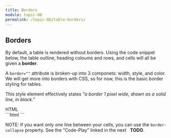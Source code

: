 ```yaml
---
title: Borders
module: topic-06
permalink: /topic-06/table-borders/
---
```


<div class="divider-heading"></div>

## Borders

By default, a table is rendered without borders. Using the code snippet below, the table outline, heading coloums and rows, and cells will all be given a **border**.

A `border=""` attribute is broken-up into 3 componets: width, style, and color. We will get more into borders with CSS, so for now, this is the basic border styling for tables.

This style element effectively states _"a border 1 pixel wide, drawn as a solid line, in black."_

<div class="code-heading">
  <span class="html">HTML</span>
</div>
```html
<style>
    table, th, td {
      border: 1px solid black;
    }
</style>
```


<div class="codepen-embed">
  <p data-height="400" data-theme-id="30567" data-slug-hash="zEPPro" data-default-tab="html,result" data-user="Media-Ed-Online" data-embed-version="2" data-pen-title="Topic-05: Tables, Pt. 1" class="codepen"></p>
</div>


<span class="label label-info">NOTE:</span> If you want only _one_ line between your cells, you can use the `border-collapse` property. See the “Code-Play” linked in the next &nbsp;<i class="fa fa-check-square-o" aria-hidden="true"></i> **TODO**.

